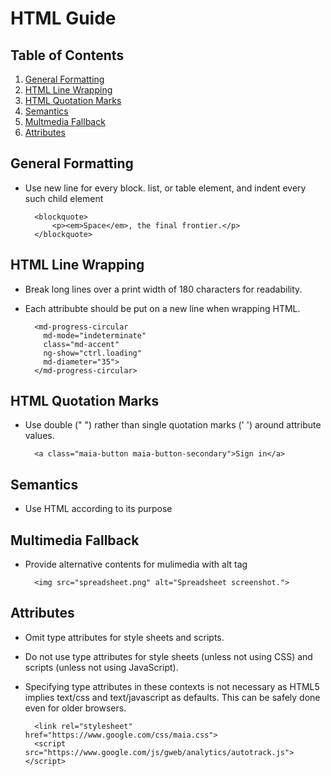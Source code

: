 # HTML Guide

## Table of Contents

1. [General Formatting](#general-formatting)
2. [HTML Line Wrapping](#html-line-wrapping)
3. [HTML Quotation Marks](#html-quotation-marks)
4. [Semantics](#semantics)
5. [Multmedia Fallback](#multimedia-fallback)
6. [Attributes](#attributes)

## General Formatting

- Use new line for every block. list, or table element, and indent every such child element

        <blockquote>
            <p><em>Space</em>, the final frontier.</p>
        </blockquote>

## HTML Line Wrapping

- Break long lines over a print width of 180 characters for readability. 
  
- Each attribubte should be put on a new line when wrapping HTML.

        <md-progress-circular 
          md-mode="indeterminate"
          class="md-accent"
          ng-show="ctrl.loading"
          md-diameter="35">
        </md-progress-circular>

## HTML Quotation Marks

- Use double (" ") rather than single quotation marks (' ') around attribute values.
  
        <a class="maia-button maia-button-secondary">Sign in</a>


## Semantics

- Use HTML according to its purpose

## Multimedia Fallback  

- Provide alternative contents for mulimedia with alt tag

        <img src="spreadsheet.png" alt="Spreadsheet screenshot.">

## Attributes 

- Omit type attributes for style sheets and scripts.
  
- Do not use type attributes for style sheets (unless not using CSS) and scripts (unless not using JavaScript).
  
- Specifying type attributes in these contexts is not necessary as HTML5 implies text/css and text/javascript as defaults. This can be safely done even for older browsers.

        <link rel="stylesheet" href="https://www.google.com/css/maia.css">
        <script src="https://www.google.com/js/gweb/analytics/autotrack.js"></script>
